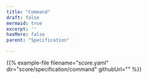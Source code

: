 ```yaml
---
title: "Command"
draft: false
mermaid: true
excerpt: ''
hasMore: false
parent: "Specification"

---
```




{{% example-file filename="score.yaml" dir="score/specification/command" githubUrl="" %}}
